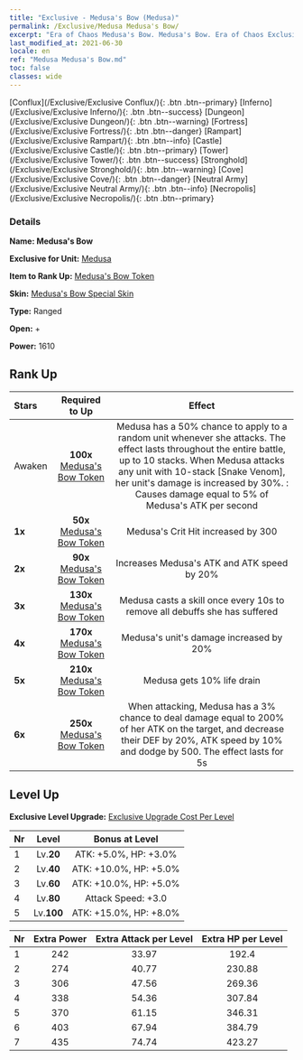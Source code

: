 ```yaml
---
title: "Exclusive - Medusa's Bow (Medusa)"
permalink: /Exclusive/Medusa Medusa's Bow/
excerpt: "Era of Chaos Medusa's Bow. Medusa's Bow. Era of Chaos Exclusive Medusa's Bow. Medusa Exclusive."
last_modified_at: 2021-06-30
locale: en
ref: "Medusa Medusa's Bow.md"
toc: false
classes: wide
---
```

 [Conflux](/Exclusive/Exclusive Conflux/){: .btn .btn--primary} [Inferno](/Exclusive/Exclusive Inferno/){: .btn .btn--success} [Dungeon](/Exclusive/Exclusive Dungeon/){: .btn .btn--warning} [Fortress](/Exclusive/Exclusive Fortress/){: .btn .btn--danger} [Rampart](/Exclusive/Exclusive Rampart/){: .btn .btn--info} [Castle](/Exclusive/Exclusive Castle/){: .btn .btn--primary} [Tower](/Exclusive/Exclusive Tower/){: .btn .btn--success} [Stronghold](/Exclusive/Exclusive Stronghold/){: .btn .btn--warning} [Cove](/Exclusive/Exclusive Cove/){: .btn .btn--danger} [Neutral Army](/Exclusive/Exclusive Neutral Army/){: .btn .btn--info} [Necropolis](/Exclusive/Exclusive Necropolis/){: .btn .btn--primary} 

### Details
 **Name: Medusa's Bow** 

 **Exclusive for Unit:** [Medusa](/units/Medusa/) 

 **Item to Rank Up:** [Medusa's Bow Token](/Items/con_991/)

 **Skin:** [Medusa's Bow Special Skin](/Items/con_659/)

 **Type:** Ranged

 **Open:** +

 **Power:** 1610

## Rank Up

  |     Stars    |  Required to Up | Effect |
  |:-------------|:---------------:|:---------------:|
  |  Awaken  | **100x** [Medusa's Bow Token](/Items/con_991/) | Medusa has a 50% chance to apply <Snake Venom> to a random unit whenever she attacks. The effect lasts throughout the entire battle, up to 10 stacks. When Medusa attacks any unit with 10-stack [Snake Venom], her unit's damage is increased by 30%. <Snake Venom>: Causes damage equal to 5% of Medusa's ATK per second |
  | **1x** <i class="fas fa-star"/> | **50x** [Medusa's Bow Token](/Items/con_991/) | Medusa's Crit Hit increased by 300 |
  | **2x** <i class="fas fa-star"/> | **90x** [Medusa's Bow Token](/Items/con_991/) | Increases Medusa's ATK and ATK speed by 20% |
  | **3x** <i class="fas fa-star"/> | **130x** [Medusa's Bow Token](/Items/con_991/) | <Slough> Medusa casts a skill once every 10s to remove all debuffs she has suffered |
  | **4x** <i class="fas fa-star"/> | **170x** [Medusa's Bow Token](/Items/con_991/) | Medusa's unit's damage increased by 20% |
  | **5x** <i class="fas fa-star"/> | **210x** [Medusa's Bow Token](/Items/con_991/) | Medusa gets 10% life drain |
  | **6x** <i class="fas fa-star"/> | **250x** [Medusa's Bow Token](/Items/con_991/) | <Throat Seal> When attacking, Medusa has a 3% chance to deal damage equal to 200% of her ATK on the target, and decrease their DEF by 20%, ATK speed by 10% and dodge by 500. The effect lasts for 5s |


## Level Up
 **Exclusive Level Upgrade:** [Exclusive Upgrade Cost Per Level](/Exclusive/ExclusiveUpgradeCostPerLevel/)

  |  Nr  |   Level  | Bonus at Level |
  |:-----|:--------:|:--------------:|
  | 1 | Lv.**20** | ATK: +5.0%, HP: +3.0% |
  | 2 | Lv.**40** | ATK: +10.0%, HP: +5.0% |
  | 3 | Lv.**60** | ATK: +10.0%, HP: +5.0% |
  | 4 | Lv.**80** | Attack Speed: +3.0 |
  | 5 | Lv.**100** | ATK: +15.0%, HP: +8.0% |


  |  Nr  |  Extra Power | Extra Attack per Level | Extra HP per Level |
  |:-----|:--------:|:--------:|:--------:|
  | 1 | 242 | 33.97 | 192.4 |
  | 2 | 274 | 40.77 | 230.88 |
  | 3 | 306 | 47.56 | 269.36 |
  | 4 | 338 | 54.36 | 307.84 |
  | 5 | 370 | 61.15 | 346.31 |
  | 6 | 403 | 67.94 | 384.79 |
  | 7 | 435 | 74.74 | 423.27 |


